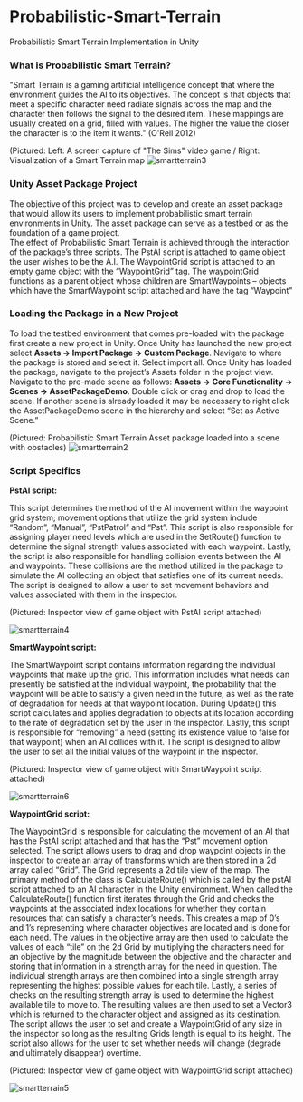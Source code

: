 # Probabilistic-Smart-Terrain
Probabilistic Smart Terrain Implementation in Unity

### What is Probabilistic Smart Terrain?

"Smart Terrain is a gaming artificial intelligence concept that where the environment guides the AI to its objectives.
The concept is that objects that meet a specific character need radiate signals across the map and the character then follows
the signal to the desired item. These mappings are usually created on a grid, filled with values.  The higher the value the 
closer the character is to the item it wants." (O'Rell 2012)

(Pictured: Left: A screen capture of "The Sims" video game / Right: Visualization of a Smart Terrain map
![smartterrain3](https://user-images.githubusercontent.com/28874711/32074106-5d54871c-ba66-11e7-81ae-7f865f7e607b.png)

### Unity Asset Package Project

The objective of this project was to develop and create an asset package that would allow its users to implement probabilistic smart terrain environments in Unity.  The asset package can serve as a testbed or as the foundation of a game project.  
The effect of Probabilistic Smart Terrain is achieved through the interaction of the package’s three scripts.  The PstAI script is attached to game object the user wishes to be the A.I.  The WaypointGrid script is attached to an empty game object with the “WaypointGrid” tag.  The waypointGrid functions as a parent object whose children are SmartWaypoints – objects which have the SmartWaypoint script attached and have the tag “Waypoint"

### Loading the Package in a New Project

To load the testbed environment that comes pre-loaded with the package first create a new project in Unity.  Once Unity has launched the new project select **Assets -> Import Package -> Custom Package**.  Navigate to where the package is stored and select it.  Select import all.  Once Unity has loaded the package, navigate to the project’s Assets folder in the project view.  Navigate to the pre-made scene as follows:  **Assets -> Core Functionality -> Scenes -> AssetPackageDemo**.  Double click or drag and drop to load the scene.   If another scene is already loaded it may be necessary to right click the AssetPackageDemo scene in the hierarchy and select “Set as Active Scene.”


(Pictured: Probabilistic Smart Terrain Asset package loaded into a scene with obstacles)
![smartterrain2](https://user-images.githubusercontent.com/28874711/32063683-d4384d26-ba45-11e7-9dc3-b8cc8aeada76.png)


### Script Specifics

**PstAI script:**  

This script determines the method of the AI movement within the waypoint grid system; movement options that utilize the grid system include “Random”, “Manual”, “PstPatrol” and “Pst”. This script is also responsible for assigning player need levels which are used in the SetRoute() function to determine the signal strength values associated with each waypoint.  Lastly, the script is also responsible for handling collision events between the AI and waypoints. These collisions are the method utilized in the package to simulate the AI collecting an object that satisfies one of its current needs. The script is designed to allow a user to set movement behaviors and values associated with them in the inspector.

(Pictured: Inspector view of game object with PstAI script attached) 

![smartterrain4](https://user-images.githubusercontent.com/28874711/32076327-935ee0f8-ba6d-11e7-8a2b-4d85c9c66bc0.png)


**SmartWaypoint script:**

The SmartWaypoint script contains information regarding the individual waypoints that make up the grid.  This information includes what needs can presently be satisfied at the individual waypoint, the probability that the waypoint will be able to satisfy a given need in the future, as well as the rate of degradation for needs at that waypoint location.  During Update() this script calculates and applies degradation to objects at its location according to the rate of degradation set by the user in the inspector.  Lastly, this script is responsible for “removing” a need (setting its existence value to false for that waypoint) when an AI collides with it.  The script is designed to allow the user to set all the initial values of the waypoint in the inspector.

(Pictured: Inspector view of game object with SmartWaypoint script attached)

![smartterrain6](https://user-images.githubusercontent.com/28874711/32076335-9941a0c8-ba6d-11e7-9b86-c943ca78c030.png)

**WaypointGrid script:**

The WaypointGrid is responsible for calculating the movement of an AI that has the PstAI script attached and that has the “Pst” movement option selected.  The script allows users to drag and drop waypoint objects in the inspector to create an array of transforms which are then stored in a 2d array called “Grid”.  The Grid represents a 2d tile view of the map.  The primary method of the class is CalculateRoute() which is called by the pstAI script attached to an AI character in the Unity environment.  When called the CalculateRoute() function first iterates through the Grid and checks the waypoints at the associated index locations for whether they contain resources that can satisfy a character’s needs.  This creates a map of 0’s and 1’s representing where character objectives are located and is done for each need.  The values in the objective array are then used to calculate the values of each “tile” on the 2d Grid by multiplying the characters need for an objective by the magnitude between the objective and the character and storing that information in a strength array for the need in question. The individual strength arrays are then combined into a single strength array representing the highest possible values for each tile. Lastly, a series of checks on the resulting strength array is used to determine the highest available tile to move to. The resulting values are then used to set a Vector3 which is returned to the character object and assigned as its destination. The script allows the user to set and create a WaypointGrid of any size in the inspector so long as the resulting Grids length is equal to its height. The script also allows for the user to set whether needs will change (degrade and ultimately disappear) overtime.

(Pictured: Inspector view of game object with WaypointGrid script attached) 

![smartterrain5](https://user-images.githubusercontent.com/28874711/32076332-96cdd1fe-ba6d-11e7-846f-7ee256d67241.png)



